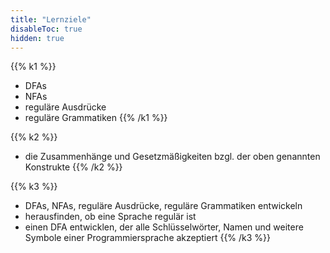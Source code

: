 ```yaml
---
title: "Lernziele"
disableToc: true
hidden: true
---
```



{{% k1 %}}
-   DFAs
-   NFAs
-   reguläre Ausdrücke
-   reguläre Grammatiken
{{% /k1 %}}

{{% k2 %}}
-   die Zusammenhänge und Gesetzmäßigkeiten bzgl. der oben genannten Konstrukte
{{% /k2 %}}

{{% k3 %}}
-   DFAs, NFAs, reguläre Ausdrücke, reguläre Grammatiken entwickeln
-   herausfinden, ob eine Sprache regulär ist
-   einen DFA entwicklen, der alle Schlüsselwörter, Namen und weitere Symbole einer Programmiersprache akzeptiert
{{% /k3 %}}
